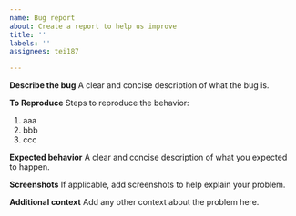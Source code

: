 ```yaml
---
name: Bug report
about: Create a report to help us improve
title: ''
labels: ''
assignees: tei187

---
```


**Describe the bug**
A clear and concise description of what the bug is.

**To Reproduce**
Steps to reproduce the behavior:
1. aaa
2. bbb
3. ccc

**Expected behavior**
A clear and concise description of what you expected to happen.

**Screenshots**
If applicable, add screenshots to help explain your problem.

**Additional context**
Add any other context about the problem here.
